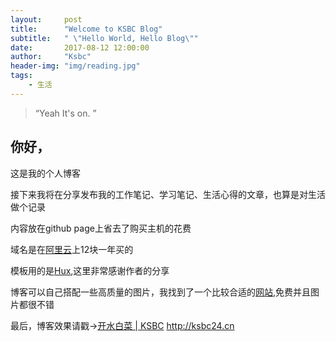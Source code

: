 ```yaml
---
layout:     post
title:      "Welcome to KSBC Blog"
subtitle:   " \"Hello World, Hello Blog\""
date:       2017-08-12 12:00:00
author:     "Ksbc"
header-img: "img/reading.jpg"
tags:
    - 生活
---
```


> “Yeah It's on. ”


## 你好，

这是我的个人博客

接下来我将在分享发布我的工作笔记、学习笔记、生活心得的文章，也算是对生活做个记录

内容放在github page上省去了购买主机的花费

域名是在[阿里云](https://www.aliyun.com)上12块一年买的

模板用的是[Hux](https://github.com/Huxpro/huxpro.github.io),这里非常感谢作者的分享

博客可以自己搭配一些高质量的图片，我找到了一个比较合适的[网站](https://unsplash.com/),免费并且图片都很不错

最后，博客效果请戳→[开水白菜 | KSBC](ksbc24.cn) http://ksbc24.cn
